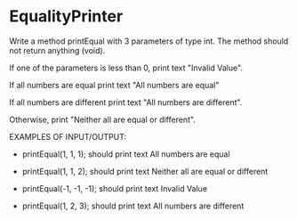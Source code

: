 # EqualityPrinter

Write a method printEqual with 3 parameters of type int. The method should not return anything (void).

If one of the parameters is less than 0, print text "Invalid Value".

If all numbers are equal print text "All numbers are equal"

If all numbers are different print text "All numbers are different".

Otherwise, print "Neither all are equal or different".


EXAMPLES OF INPUT/OUTPUT:

* printEqual(1, 1, 1); should print text All numbers are equal

* printEqual(1, 1, 2); should print text Neither all are equal or different

* printEqual(-1, -1, -1); should print text Invalid Value

* printEqual(1, 2, 3); should print text All numbers are different
